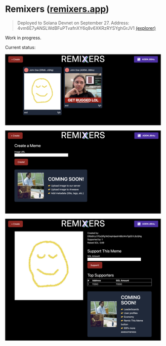# Remixers ([remixers.app](https://remixers.app/))

> Deployed to Solana Devnet on September 27.
> Address: 4vm6E7yANSLWdBFuPTvafnXY6q8v6XKRzRYSYghGrJV1 [(explorer)](https://explorer.solana.com/address/4vm6E7yANSLWdBFuPTvafnXY6q8v6XKRzRYSYghGrJV1?cluster=devnet)

Work in progress.

Current status:

![Screenshot 1](https://raw.githubusercontent.com/osmannyildiz/Turbin3-Q3-2024/refs/heads/master/99-capstone/assets/ss01.png)

![Screenshot 2](https://raw.githubusercontent.com/osmannyildiz/Turbin3-Q3-2024/refs/heads/master/99-capstone/assets/ss02.png)

![Screenshot 3](https://raw.githubusercontent.com/osmannyildiz/Turbin3-Q3-2024/refs/heads/master/99-capstone/assets/ss03.png)
